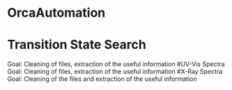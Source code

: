 # OrcaAutomation
# Transition State Search 
Goal: 
Cleaning of files, extraction of the useful information 
#UV-Vis Spectra 
Goal: Cleaning of files, extraction of the useful information 
#X-Ray Spectra 
Goal: Cleaning of the files and extraction of the useful information 